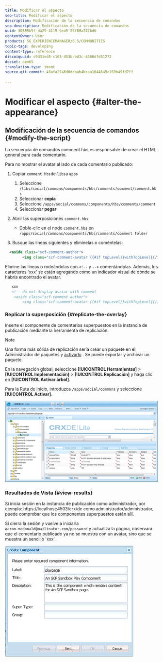 ```yaml
---
title: Modificar el aspecto
seo-title: Modificar el aspecto
description: Modificación de la secuencia de comandos
seo-description: Modificación de la secuencia de comandos
uuid: 30555b9f-da29-4115-9ed5-25f80a247bd6
contentOwner: User
products: SG_EXPERIENCEMANAGER/6.5/COMMUNITIES
topic-tags: developing
content-type: reference
discoiquuid: c9d31ed8-c105-453b-bd3c-4660dfd81272
docset: aem65
translation-type: tm+mt
source-git-commit: 48afa2146d0dcbab4beaa1044645c269b49fd7ff

---
```



# Modificar el aspecto {#alter-the-appearance}

## Modificación de la secuencia de comandos {#modify-the-script}

La secuencia de comandos comment.hbs es responsable de crear el HTML general para cada comentario.

Para no mostrar el avatar al lado de cada comentario publicado:

1. Copiar `comment.hbs`de `libs`a `apps`

   1. Seleccione `/libs/social/commons/components/hbs/comments/comment/comment.hbs`
   1. Seleccionar **copia**
   1. Seleccione `/apps/social/commons/components/hbs/comments/comment`
   1. Seleccionar **pegar**

1. Abrir las superposiciones `comment.hbs`

   * Doble-clic en el nodo `comment.hbs` en `/apps/social/commons/components/hbs/comments/comment folder`

1. Busque las líneas siguientes y elimínelas o coméntelas:

```xml
  <aside class="scf-comment-author">
        <img class="scf-comment-avatar {{#if topLevel}}withTopLevel{{/if}}" src="{{author.avatarUrl}}"></img>
```

Elimine las líneas o rodeándolas con `<!--` y `-->` comentándolas. Además, los caracteres &#39;xxx&#39; se están agregando como un indicador visual de dónde se habría encontrado el avatar.

```xml
   xxx
   <!-- do not display avatar with comment
    <aside class="scf-comment-author">
        <img class="scf-comment-avatar {{#if topLevel}}withTopLevel{{/if}}" src="{{author.avatarUrl}}"></img>
```

### Replicar la superposición {#replicate-the-overlay}

Inserte el componente de comentarios superpuestos en la instancia de publicación mediante la herramienta de replicación.

>[!NOTE]
>
>Una forma más sólida de replicación sería crear un paquete en el Administrador de paquetes y [activarlo](/help/sites-administering/package-manager.md#replicating-packages) . Se puede exportar y archivar un paquete.


En la navegación global, seleccione **[!UICONTROL Herramientas]** > **[!UICONTROL Implementación]** > **[!UICONTROL Replicación]** y haga clic en **[!UICONTROL Activar árbol]**.

Para la Ruta de Inicio, introduzca `/apps/social/commons` y seleccione **[!UICONTROL Activar]**.

![chlimage_1-77](assets/chlimage_1-77.png)

### Resultados de Vista {#view-results}

Si inicia sesión en la instancia de publicación como administrador, por ejemplo: https://localhost:4503/crx/de como administrador/administrador, puede comprobar que los componentes superpuestos están allí.

Si cierra la sesión y vuelve a iniciarla `aaron.mcdonald@mailinator.com/password` y actualiza la página, observará que el comentario publicado ya no se muestra con un avatar, sino que se muestra un sencillo &#39;xxx&#39;.

![chlimage_1-78](assets/chlimage_1-78.png)

